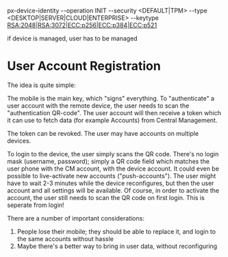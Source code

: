 px-device-identity --operation INIT --security <DEFAULT|TPM> --type <DESKTOP|SERVER|CLOUD|ENTERPRISE> --keytype <RSA:2048|RSA:3072|ECC:p256|ECC:p384|ECC:p521>




if device is managed, user has to be managed



# User Account Registration

The idea is quite simple:

The mobile is the main key, which "signs" everything.
To "authenticate" a user account with the remote device, the user needs to scan the "authentication QR-code".
The user account will then receive a token which it can use to fetch data (for example Accounts) from Central Management.

The token can be revoked.
The user may have accounts on multiple devices.

To login to the device, the user simply scans the QR code. There's no login mask (username, password); simply a QR code field which matches the user phone with the CM account, with the device account.
It could even be possible to live-activate new accounts ("push-accounts"). The user might have to wait 2-3 minutes while the device reconfigures, but then the user account and all settings will be available.
Of course, in order to activate the account, the user still needs to scan the QR code on first login. This is seperate from login!

There are a number of important considerations:
1. People lose their mobile; they should be able to replace it, and login to the same accounts without hassle
2. Maybe there's a better way to bring in user data, without reconfiguring